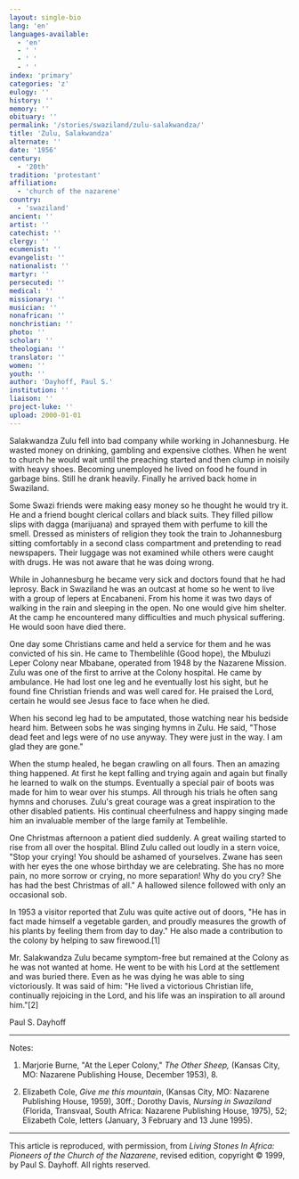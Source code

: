 ```yaml
---
layout: single-bio
lang: 'en'
languages-available:
  - 'en'
  - ' '
  - ' '
  - ' '
index: 'primary'
categories: 'z'
eulogy: ''
history: ''
memory: ''
obituary: ''
permalink: '/stories/swaziland/zulu-salakwandza/'
title: 'Zulu, Salakwandza'
alternate: ''
date: '1956'
century:
  - '20th'
tradition: 'protestant'
affiliation:
  - 'church of the nazarene'
country:
  - 'swaziland'
ancient: ''
artist: ''
catechist: ''
clergy: ''
ecumenist: ''
evangelist: ''
nationalist: ''
martyr: ''
persecuted: ''
medical: ''
missionary: ''
musician: ''
nonafrican: ''
nonchristian: ''
photo: ''
scholar: ''
theologian: ''
translator: ''
women: ''
youth: ''
author: 'Dayhoff, Paul S.'
institution: ''
liaison: ''
project-luke: ''
upload: 2000-01-01
---
```



Salakwandza Zulu fell into bad company while working in Johannesburg. He wasted money on drinking, gambling and expensive clothes. When he went to church he would wait until the preaching started and then clump in noisily with heavy shoes. Becoming unemployed he lived on food he found in garbage bins. Still he drank heavily. Finally he arrived back home in Swaziland.

Some Swazi friends were making easy money so he thought he would try it. He and a friend bought clerical collars and black suits. They filled pillow slips with dagga (marijuana) and sprayed them with perfume to kill the smell. Dressed as ministers of religion they took the train to Johannesburg sitting comfortably in a second class compartment and pretending to read newspapers. Their luggage was not examined while others were caught with drugs. He was not aware that he was doing wrong.

While in Johannesburg he became very sick and doctors found that he had leprosy. Back in Swaziland he was an outcast at home so he went to live with a group of lepers at Encabaneni. From his home it was two days of walking in the rain and sleeping in the open. No one would give him shelter. At the camp he encountered many difficulties and much physical suffering. He would soon have died there.

One day some Christians came and held a service for them and he was convicted of his sin.  He came to Thembelihle (Good hope), the Mbuluzi Leper Colony near Mbabane, operated from 1948 by the Nazarene Mission. Zulu was one of the first to arrive at the Colony hospital. He came by ambulance. He had lost one leg and he eventually lost his sight, but he found fine Christian friends and was well cared for. He praised the Lord, certain he would see Jesus face to face when he died.

When his second leg had to be amputated, those watching near his bedside heard him. Between sobs he was singing hymns in Zulu. He said, "Those dead feet and legs were of no use anyway. They were just in the way. I am glad they are gone."

When the stump healed, he began crawling on all fours. Then an amazing thing happened. At first he kept falling and trying again and again but finally he learned to walk on the stumps. Eventually a special pair of boots was made for him to wear over his stumps. All through his trials he often sang hymns and choruses. Zulu's great courage was a great inspiration to the other disabled patients. His continual cheerfulness and happy singing made him an invaluable member of the large family at Tembelihle.

One Christmas afternoon a patient died suddenly. A great wailing started to rise from all over the hospital. Blind Zulu called out loudly in a stern voice, "Stop your crying! You should be ashamed of yourselves. Zwane has seen with her eyes the one whose birthday we are celebrating. She has no more pain, no more sorrow or crying, no more separation! Why do you cry? She has had the best Christmas of all." A hallowed silence followed with only an occasional sob.

In 1953 a visitor reported that Zulu was quite active out of doors, "He has in fact made himself a vegetable garden, and proudly measures the growth of his plants by feeling them from day to day."  He also made a contribution to the colony by helping to saw firewood.[1]

Mr. Salakwandza Zulu became symptom-free but remained at the Colony as he was not wanted at home. He went to be with his Lord at the settlement and was buried there. Even as he was dying he was able to sing victoriously. It was said of him: "He lived a victorious Christian life, continually rejoicing in the Lord, and his life was an inspiration to all around him."[2]

Paul S. Dayhoff

---
Notes:

1. Marjorie Burne, "At the Leper Colony," *The Other Sheep,* (Kansas City, MO: Nazarene Publishing House, December 1953), 8.

2. Elizabeth Cole, *Give me this mountain*, (Kansas City, MO: Nazarene Publishing House, 1959), 30ff.; Dorothy Davis, *Nursing in Swaziland* (Florida, Transvaal, South Africa: Nazarene Publishing House, 1975), 52; Elizabeth Cole, letters (January, 3 February and 13 June 1995).

---

This article is reproduced, with permission, from *Living Stones In Africa: Pioneers of the Church of the Nazarene*, revised edition, copyright &copy; 1999, by Paul S. Dayhoff.  All rights reserved.